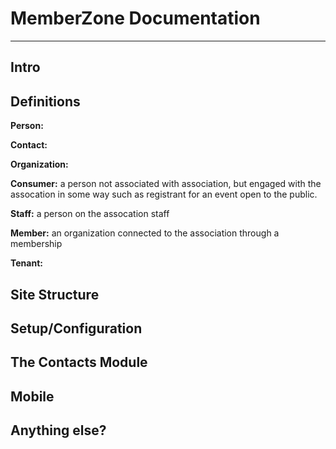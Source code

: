 # MemberZone Documentation 
---
## Intro

## Definitions
**Person:**

**Contact:**

**Organization:**

**Consumer:** a person not associated with association, but engaged with the assocation in some way such as registrant for an event open to the public.

**Staff:** a person on the assocation staff

**Member:** an organization connected to the association through a membership

**Tenant:**

## Site Structure

## Setup/Configuration

## The Contacts Module

##  Mobile

##  Anything else?
